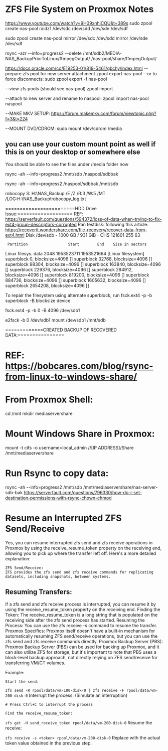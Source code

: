 # ZFS File System on Proxmox Notes
https://www.youtube.com/watch?v=9H09xnhlCQU&t=389s
sudo zpool create nas-pool raidz1 /dev/sdc /dev/sdd /dev/sde /dev/sdf

sudo zpool create nas-pool mirror /dev/sdc /dev/sdd mirror /dev/sde /dev/sdf

rsync -azr --info=progress2 --delete /mnt/sdb2/MEDIA-NAS_BackupPriorToLinux/ffmpegOutput/ /nas-pool/share/ffmpegOutput/

https://docs.oracle.com/cd/E19253-01/819-5461/gbchy/index.html
--prepare zfs pool for new server attachment
zpool export nas-pool
--or to force disconnects:
sudo zpool export -f nas-pool

--view zfs pools (should see nas-pool)
zpool import 

--attach to new server and rename to naspool:
zpool import nas-pool naspool

--MAKE MKV SETUP:
https://forum.makemkv.com/forum/viewtopic.php?f=3&t=224


--MOUNT DVD/CDROM:
sudo mount /dev/cdrom /media
 ## you can use your custom mount point as well if this is on your desktop or somewhere else
 You should be able to see the files under /media folder now
 
rsync -ah --info=progress2 /mnt/sdb /naspool/sdbbak

rsync -ah --info=progress2 /naspool/sdbbak /mnt/sdb 

robocopy S: H:\NAS_Backup /E /Z /R:3 /W:5 /MT /LOG:H:\NAS_Backup\robocopy_log.txt


========================HDD Drive Issue:===================
REF: https://serverfault.com/questions/594372/loss-of-data-when-trying-to-fix-ext4-group-descriptors-corrupted
Ran testdisk: following this article: https://recoverit.wondershare.com/file-recovery/recover-data-from-ext4.html
Disk /dev/sdb - 1000 GB / 931 GiB - CHS 121601 255 63

     Partition                  Start        End    Size in sectors

  Linux filesys. data         2048 1953523711 1953521664 [Linux filesystem]
superblock 0, blocksize=4096 []
superblock 32768, blocksize=4096 []
superblock 98304, blocksize=4096 []
superblock 163840, blocksize=4096 []
superblock 229376, blocksize=4096 []
superblock 294912, blocksize=4096 []
superblock 819200, blocksize=4096 []
superblock 884736, blocksize=4096 []
superblock 1605632, blocksize=4096 []
superblock 2654208, blocksize=4096 []

To repair the filesystem using alternate superblock, run
fsck.ext4 -p -b superblock -B blocksize device

fsck.ext4 -p -b 0 -B 4096 /dev/sdb1

 e2fsck -b 0 /dev/sdb1
 mount /dev/sdb1 /mnt/sdb
 
 =============CREATED BACKUP OF RECOVERED DATA:================
# REF: https://bobcares.com/blog/rsync-from-linux-to-windows-share/
# From Proxmox Shell:
 cd /mnt
 mkdir mediaservershare
 
# Mount Windows Share in Proxmox:
 mount -t cifs -o username=local_admin //[IP ADDRESS]/Share /mnt/mediaservershare
 
# Run Rsync to copy data:
 rsync -ah --info=progress2 /mnt/sdb /mnt/mediaservershare/nas-server-sdb-bak
 https://serverfault.com/questions/796330/how-do-i-set-destination-permissions-with-rsync-chown-chmod

# Resume an Interrupted ZFS Send/Receive
Yes, you can resume interrupted zfs send and zfs receive operations in Proxmox by using the receive_resume_token property on the receiving end, allowing you to pick up where the transfer left off. 
Here's a more detailed explanation:

    ZFS Send/Receive:
    ZFS provides the zfs send and zfs receive commands for replicating datasets, including snapshots, between systems. 

## Resuming Transfers:
If a zfs send and zfs receive process is interrupted, you can resume it by using the receive_resume_token property on the receiving end. 
Finding the Token:
The receive_resume_token is a long string that is populated on the receiving side after the zfs send process has started. 
Resuming the Process:
You can use the zfs receive -s <token> command to resume the transfer. 
Proxmox Specifics:
Proxmox itself doesn't have a built-in mechanism for automatically resuming ZFS send/receive operations, but you can use the zfs send and zfs receive commands directly. 
Proxmox Backup Server (PBS):
Proxmox Backup Server (PBS) can be used for backing up Proxmox, and it can also utilize ZFS for storage, but it's important to note that PBS uses a block-level backup approach, not directly relying on ZFS send/receive for transferring VM/CT volumes. 

Example:

    Start the send:

`
    zfs send -R rpool/data/vm-100-disk-0 | zfs receive -F rpool/data/vm-200-disk-0
`
    Interrupt the process: (Simulate an interruption)

    # Press Ctrl+C to interrupt the process

    Find the receive_resume_token:

`
    zfs get -H send_receive_token rpool/data/vm-200-disk-0
`
    Resume the receive:

`
    zfs receive -s <token> rpool/data/vm-200-disk-0
`
    Replace <token> with the actual token value obtained in the previous step.